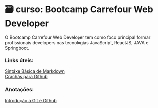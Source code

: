 # 🗃 curso: Bootcamp Carrefour Web Developer
O Bootcamp Carrefour Web Developer tem como foco principal formar profissionais developers nas tecnologias JavaScript, ReactJS, JAVA e Springboot.

### Links úteis:
[Sintáxe Básica de Markdown](https://www.markdownguide.org/basic-syntax/)  
[Crachás para Github](https://dev.to/envoy_/150-badges-for-github-pnk)  

### Anotações:  
[Introdução a Git e Github](https://github.com/dryelleebelin/meu-primeiro-repositorio/blob/main/Introdu%C3%A7%C3%A3oGitGithub.md)
